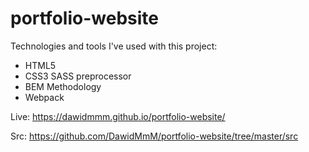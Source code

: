 # portfolio-website

Technologies and tools I've used with this project:

  - HTML5
  - CSS3 SASS preprocessor
  - BEM Methodology
  - Webpack

  Live: https://dawidmmm.github.io/portfolio-website/

  Src: https://github.com/DawidMmM/portfolio-website/tree/master/src
